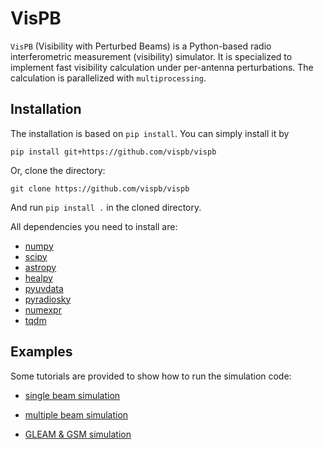 VisPB
=====

`VisPB` (Visibility with Perturbed Beams) is a Python-based radio interferometric measurement (visibility) simulator. It is specialized to implement fast visibility calculation under per-antenna perturbations. The calculation is parallelized with `multiprocessing`.



Installation
----------

The installation is based on `pip install`. You can simply install it by

`pip install git+https://github.com/vispb/vispb`

Or, clone the directory:

`git clone https://github.com/vispb/vispb`
       
And run `pip install .` in the cloned directory.

All dependencies you need to install are:

* [numpy](http://www.numpy.org/)
* [scipy](http://www.scipy.org/install.html)
* [astropy](http://www.astropy.org/)
* [healpy](http://healpy.readthedocs.org/en/latest/)
* [pyuvdata](https://pyuvdata.readthedocs.io/en/latest/uvdata.html)
* [pyradiosky](https://pyradiosky.readthedocs.io/en/latest/)
* [numexpr](https://numexpr.readthedocs.io/en/latest/)
* [tqdm](https://tqdm.github.io/)



Examples
---------

Some tutorials are provided to show how to run the simulation code:

* [single beam simulation](http://nbviewer.ipython.org/github/vispb/vispb/blob/main/tutorial/simulation_50point_sources_single_beam.ipynb)

* [multiple beam simulation](http://nbviewer.ipython.org/github/vispb/vispb/blob/main/tutorial/simulation_50point_sources_multiple_perturbed_beams.ipynb)

* [GLEAM & GSM simulation](http://nbviewer.ipython.org/github/vispb/vispb/blob/main/tutorial/simulation_gleam_gsm_dipole_beam_HERA_configuration.ipynb)
